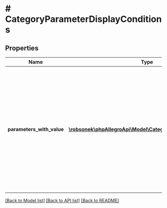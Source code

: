 # # CategoryParameterDisplayConditions

## Properties

Name | Type | Description | Notes
------------ | ------------- | ------------- | -------------
**parameters_with_value** | [**\robsonek\phpAllegroApi\Model\CategoryParameterWithValue[]**](CategoryParameterWithValue.md) | Condition type which displays this parameter only if each of the given other parameters has filled in one of the respective given value ids in an offer or product. Empty if no condition of this type is present. |

[[Back to Model list]](../../README.md#models) [[Back to API list]](../../README.md#endpoints) [[Back to README]](../../README.md)
